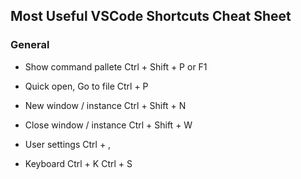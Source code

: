 ## Most Useful VSCode Shortcuts Cheat Sheet

### General

* Show command pallete 
    Ctrl + Shift + P  or  F1

* Quick open, Go to file
    Ctrl + P 

* New window / instance
    Ctrl + Shift + N    

* Close window / instance
    Ctrl + Shift + W

* User settings 
    Ctrl + ,
    
* Keyboard 
    Ctrl + K Ctrl + S
